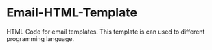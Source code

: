 # Email-HTML-Template
HTML Code for email templates. This template is can used to different programming language.

